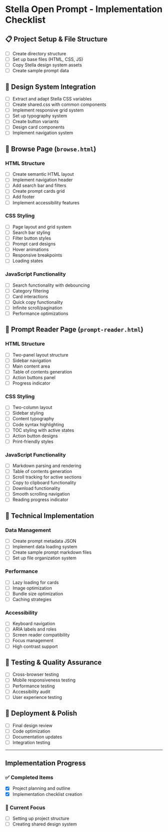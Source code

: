 # Stella Open Prompt - Implementation Checklist

## 📋 Project Setup & File Structure
- [ ] Create directory structure
- [ ] Set up base files (HTML, CSS, JS)
- [ ] Copy Stella design system assets
- [ ] Create sample prompt data

## 🎨 Design System Integration
- [ ] Extract and adapt Stella CSS variables
- [ ] Create shared.css with common components
- [ ] Implement responsive grid system
- [ ] Set up typography system
- [ ] Create button variants
- [ ] Design card components
- [ ] Implement navigation system

## 📄 Browse Page (`browse.html`)
### HTML Structure
- [ ] Create semantic HTML layout
- [ ] Implement navigation header
- [ ] Add search bar and filters
- [ ] Create prompt cards grid
- [ ] Add footer
- [ ] Implement accessibility features

### CSS Styling
- [ ] Page layout and grid system
- [ ] Search bar styling
- [ ] Filter button styles
- [ ] Prompt card designs
- [ ] Hover animations
- [ ] Responsive breakpoints
- [ ] Loading states

### JavaScript Functionality
- [ ] Search functionality with debouncing
- [ ] Category filtering
- [ ] Card interactions
- [ ] Quick copy functionality
- [ ] Infinite scroll/pagination
- [ ] Performance optimizations

## 📖 Prompt Reader Page (`prompt-reader.html`)
### HTML Structure
- [ ] Two-panel layout structure
- [ ] Sidebar navigation
- [ ] Main content area
- [ ] Table of contents generation
- [ ] Action buttons panel
- [ ] Progress indicator

### CSS Styling
- [ ] Two-column layout
- [ ] Sidebar styling
- [ ] Content typography
- [ ] Code syntax highlighting
- [ ] TOC styling with active states
- [ ] Action button designs
- [ ] Print-friendly styles

### JavaScript Functionality
- [ ] Markdown parsing and rendering
- [ ] Table of contents generation
- [ ] Scroll tracking for active sections
- [ ] Copy to clipboard functionality
- [ ] Download functionality
- [ ] Smooth scrolling navigation
- [ ] Reading progress indicator

## 🔧 Technical Implementation
### Data Management
- [ ] Create prompt metadata JSON
- [ ] Implement data loading system
- [ ] Create sample prompt markdown files
- [ ] Set up file organization system

### Performance
- [ ] Lazy loading for cards
- [ ] Image optimization
- [ ] Bundle size optimization
- [ ] Caching strategies

### Accessibility
- [ ] Keyboard navigation
- [ ] ARIA labels and roles
- [ ] Screen reader compatibility
- [ ] Focus management
- [ ] High contrast support

## 🧪 Testing & Quality Assurance
- [ ] Cross-browser testing
- [ ] Mobile responsiveness testing
- [ ] Performance testing
- [ ] Accessibility audit
- [ ] User experience testing

## 🚀 Deployment & Polish
- [ ] Final design review
- [ ] Code optimization
- [ ] Documentation updates
- [ ] Integration testing

---

## Implementation Progress

### ✅ Completed Items
- [x] Project planning and outline
- [x] Implementation checklist creation

### 🔄 Current Focus
- [ ] Setting up project structure
- [ ] Creating shared design system
